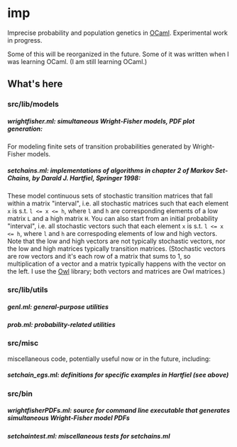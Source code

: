 imp
===

Imprecise probability and population genetics in [OCaml](http://ocaml.org/). Experimental
work in progress.

Some of this will be reorganized in the future.  Some of it was
written when I was learning OCaml.  (I am still learning OCaml.)

## What's here

### src/lib/models

##### wrightfisher.ml: simultaneous Wright-Fisher models, PDF plot generation:

For modeling finite sets of transition probabilities generated by
Wright-Fisher models.

##### setchains.ml: implementations of algorithms in chapter 2 of *Markov Set-Chains*, by Darald J. Hartfiel, Springer 1998:

These model continuous sets of stochastic transition matrices that fall
within a matrix "interval", i.e. all stochastic matrices such that each
element `x` is s.t. `l <= x <= h`, where `l` and `h` are corresponding
elements of a low matrix `L` and a high matrix `H`.
You can also start from an initial probability "interval", i.e. all
stochastic vectors such that each element `x` is s.t. `l <= x <= h`,
where `l` and `h` are correspoding elements of low and high vectors.
Note that the low and high vectors are not typically stochastic vectors,
nor the low and high matrices typically transition matrices.
(Stochastic vectors are row vectors and it's each row of a matrix that
sums to 1, so multiplication of a vector and a matrix typically
happens with the vector on the left.  I use the
[Owl](https://github.com/ryanrhymes/owl) library; both vectors
and matrices are Owl matrices.)

### src/lib/utils

##### genl.ml: general-purpose utilities    
##### prob.ml: probability-related utilities


### src/misc
miscellaneous code, potentially useful now or in the future,
including:

##### setchain_egs.ml: definitions for specific examples in Hartfiel (see above)


### src/bin

##### wrightfisherPDFs.ml: source for command line executable that generates simultaneous Wright-Fisher model PDFs

##### setchaintest.ml: miscellaneous tests for setchains.ml
